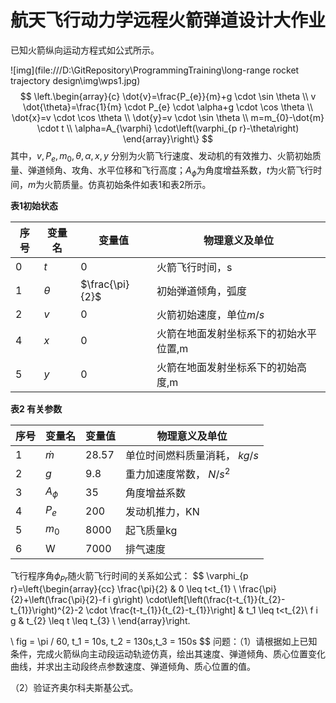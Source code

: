 # 航天飞行动力学远程火箭弹道设计大作业 

已知火箭纵向运动方程式如公式所示。

![img](file:///D:\GitRepository\ProgrammingTraining\long-range rocket trajectory design\img\wps1.jpg)
$$
\left.\begin{array}{c}
\dot{v}=\frac{P_{e}}{m}+g \cdot \sin \theta \\
v \dot{\theta}=\frac{1}{m} \cdot P_{e} \cdot \alpha+g \cdot \cos \theta \\
\dot{x}=v \cdot \cos \theta \\
\dot{y}=v \cdot \sin \theta \\
m=m_{0}-\dot{m} \cdot t \\
\alpha=A_{\varphi} \cdot\left(\varphi_{p r}-\theta\right)
\end{array}\right\}
$$
其中，$v,P_e,m_0,\theta,\alpha,x,y$ 分别为火箭飞行速度、发动机的有效推力、火箭初始质量、弹道倾角、攻角、水平位移和飞行高度；$A_{\phi}$为角度增益系数，$t$为火箭飞行时间，$m$为火箭质量。仿真初始条件如表1和表2所示。

**表1初始状态**

| 序号 | 变量名   | 变量值          | 物理意义及单位                         |
| ---- | -------- | --------------- | -------------------------------------- |
| 0    | $t$      | 0               | 火箭飞行时间，s                        |
| 1    | $\theta$ | $\frac{\pi}{2}$ | 初始弹道倾角，弧度                     |
| 2    | $v$      | 0               | 火箭初始速度，单位$m/s$                |
| 4    | $x$      | 0               | 火箭在地面发射坐标系下的初始水平位置,m |
| 5    | $y$      | 0               | 火箭在地面发射坐标系下的初始高度,m     |

**表2 有关参数**

| 序号 | 变量名    | 变量值 | 物理意义及单位                |
| ---- | --------- | ------ | ----------------------------- |
| 1    | $\dot{m}$ | 28.57  | 单位时间燃料质量消耗， $kg/s$ |
| 2    | $g$       | 9.8    | 重力加速度常数， $N/s^2$      |
| 3    | $A_\phi$  | 35     | 角度增益系数                  |
| 4    | $P_e$     | 200    | 发动机推力，KN                |
| 5    | $m_0$     | 8000   | 起飞质量kg                    |
| 6    | W         | 7000   | 排气速度                      |

 

飞行程序角$\phi_{Pr}$随火箭飞行时间的关系如公式：
$$
\varphi_{p r}=\left\{\begin{array}{cc}
\frac{\pi}{2} & 0 \leq t<t_{1} \\
\frac{\pi}{2}+\left(\frac{\pi}{2}-f i g\right) \cdot\left[\left(\frac{t-t_{1}}{t_{2}-t_{1}}\right)^{2}-2 \cdot \frac{t-t_{1}}{t_{2}-t_{1}}\right] & t_1 \leq t<t_{2}\\
f i g & t_{2} \leq t \leq t_{3} \\
\end{array}\right.

\\
fig = \pi / 60, t_1 = 10s, t_2 = 130s,t_3 = 150s
$$
问题：（1）请根据如上已知条件，完成火箭纵向主动段运动轨迹仿真，绘出其速度、弹道倾角、质心位置变化曲线，并求出主动段终点参数速度、弹道倾角、质心位置的值。

（2）验证齐奥尔科夫斯基公式。